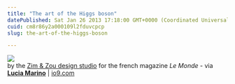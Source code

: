 ```yaml
---
title: "The art of the Higgs boson"
datePublished: Sat Jan 26 2013 17:18:00 GMT+0000 (Coordinated Universal Time)
cuid: cm8r86y2a000109l2fduvcpcp
slug: the-art-of-the-higgs-boson

---
```



![](https://cdn.hashnode.com/res/hashnode/image/upload/v1743072215322/b3e5bba9-7228-453d-ac32-66d56f4ffb3a.jpeg)  
by the [Zim & Zou design studio](http://www.zimandzou.fr/70282/983157/gallery/higgs-boson-le-monde) for the french magazine _Le Monde_ - via [**Lucia Marino**](http://controscienza.blogspot.it/2013/01/quando-la-storia-del-bosone-di-higgs.html) | [io9.com](http://io9.com/5977344/striking-papercraft-illustrations-celebrate-cern-and-the-higgs-boson)